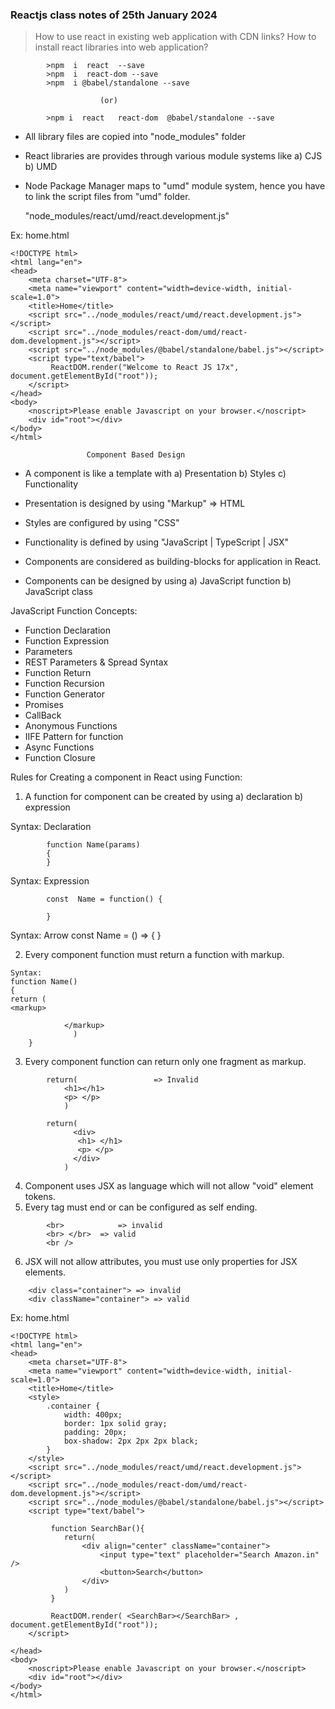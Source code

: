 ### Reactjs class notes of 25th January 2024

> How to use react in existing web application with CDN links?
> How to install react libraries into web application?

```
    	>npm  i  react  --save
    	>npm  i  react-dom --save
    	>npm  i @babel/standalone --save

    				(or)

    	>npm i  react   react-dom  @babel/standalone --save
```

- All library files are copied into "node_modules" folder
- React libraries are provides through various module systems like
  a) CJS
  b) UMD
- Node Package Manager maps to "umd" module system, hence you have to link the script files from "umd" folder.

  "node_modules/react/umd/react.development.js"

Ex: home.html

```
<!DOCTYPE html>
<html lang="en">
<head>
    <meta charset="UTF-8">
    <meta name="viewport" content="width=device-width, initial-scale=1.0">
    <title>Home</title>
    <script src="../node_modules/react/umd/react.development.js"></script>
    <script src="../node_modules/react-dom/umd/react-dom.development.js"></script>
    <script src="../node_modules/@babel/standalone/babel.js"></script>
    <script type="text/babel">
         ReactDOM.render("Welcome to React JS 17x", document.getElementById("root"));
    </script>
</head>
<body>
    <noscript>Please enable Javascript on your browser.</noscript>
    <div id="root"></div>
</body>
</html>
```

    				 Component Based Design

- A component is like a template with
  a) Presentation
  b) Styles
  c) Functionality

- Presentation is designed by using "Markup" => HTML
- Styles are configured by using "CSS"
- Functionality is defined by using "JavaScript | TypeScript | JSX"
- Components are considered as building-blocks for application in React.
- Components can be designed by using
  a) JavaScript function
  b) JavaScript class

JavaScript Function Concepts:

- Function Declaration
- Function Expression
- Parameters
- REST Parameters & Spread Syntax
- Function Return
- Function Recursion
- Function Generator
- Promises
- CallBack
- Anonymous Functions
- IIFE Pattern for function
- Async Functions
- Function Closure

Rules for Creating a component in React using Function:

1. A function for component can be created by using
   a) declaration
   b) expression

Syntax: Declaration

```
    	function Name(params)
    	{
    	}
```

Syntax: Expression

```
    	const  Name = function() {

    	}
```

Syntax: Arrow
const Name = () => { }

2. Every component function must return a function with markup.

```
Syntax:
function Name()
{
return (
<markup>

    		</markup>
    	      )
    }
```

3.  Every component function can return only one fragment as markup.

```
        return(					=> Invalid
        	<h1></h1>
        	<p> </p>
        	)

        return(
              <div>
        	   <h1> </h1>
        	   <p> </p>
              </div>
        	)
```

4.  Component uses JSX as language which will not allow "void" element tokens.
5.  Every tag must end or can be configured as self ending.

```
        <br>			=> invalid
        <br> </br>	=> valid
        <br />
```

6.  JSX will not allow attributes, you must use only properties for JSX elements.

```
    <div class="container"> => invalid
    <div className="container"> => valid
```

Ex:
home.html

```
<!DOCTYPE html>
<html lang="en">
<head>
    <meta charset="UTF-8">
    <meta name="viewport" content="width=device-width, initial-scale=1.0">
    <title>Home</title>
    <style>
        .container {
            width: 400px;
            border: 1px solid gray;
            padding: 20px;
            box-shadow: 2px 2px 2px black;
        }
    </style>
    <script src="../node_modules/react/umd/react.development.js"></script>
    <script src="../node_modules/react-dom/umd/react-dom.development.js"></script>
    <script src="../node_modules/@babel/standalone/babel.js"></script>
    <script type="text/babel">

         function SearchBar(){
            return(
                <div align="center" className="container">
                    <input type="text" placeholder="Search Amazon.in" />
                    <button>Search</button>
                </div>
            )
         }

         ReactDOM.render( <SearchBar></SearchBar> , document.getElementById("root"));
    </script>

</head>
<body>
    <noscript>Please enable Javascript on your browser.</noscript>
    <div id="root"></div>
</body>
</html>
```
